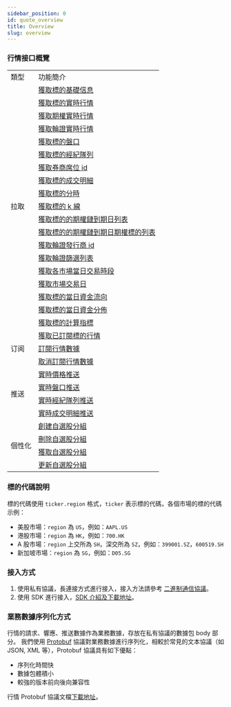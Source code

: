 ```yaml
---
sidebar_position: 0
id: quote_overview
title: Overview
slug: overview
---
```


### 行情接口概覽

<table>
    <tr>
        <td>類型</td>
        <td>功能簡介</td>
    </tr>
    <tr>
        <td rowspan="19">拉取</td>
        <td><a href="./pull/static">獲取標的基礎信息</a></td>
    </tr>
    <tr>
        <td><a href="./pull/quote">獲取標的實時行情</a></td>
    </tr>
    <tr>
        <td><a href="./pull/option-quote">獲取期權實時行情</a></td>
    </tr>
    <tr>
        <td><a href="./pull/warrant-quote">獲取輪證實時行情</a></td>
    </tr>
    <tr>
        <td><a href="./pull/depth">獲取標的盤口</a></td>
    </tr>
    <tr>
        <td><a href="./pull/brokers">獲取標的經紀隊列</a></td>
    </tr>
    <tr>
        <td><a href="./pull/broker-ids">獲取券商席位 id</a></td>
    </tr>
    <tr>
        <td><a href="./pull/trade">獲取標的成交明細</a></td>
    </tr>
    <tr>
        <td><a href="./pull/intraday">獲取標的分時</a></td>
    </tr>
    <tr>
        <td><a href="./pull/candlestick">獲取標的 k 線</a></td>
    </tr>
    <tr>
        <td><a href="./pull/optionchain-date">獲取標的的期權鏈到期日列表</a></td>
    </tr>
    <tr>
        <td><a href="./pull/optionchain-date-strike">獲取標的的期權鏈到期日期權標的列表</a></td>
    </tr>
    <tr>
        <td><a href="./pull/issuer">獲取輪證發行商 id</a></td>
    </tr>
    <tr>
        <td><a href="./pull/warrant-filter">獲取輪證篩選列表</a></td>
    </tr>
    <tr>
        <td><a href="./pull/trade-session">獲取各市場當日交易時段</a></td>
    </tr>
    <tr>
        <td><a href="./pull/trade-day">獲取市場交易日</a></td>
    </tr>
    <tr>
        <td><a href="./pull/capital-flow-intraday">獲取標的當日資金流向</a></td>
    </tr>
    <tr>
        <td><a href="./pull/capital-distribution">獲取標的當日資金分佈</a></td>
    </tr>
    <tr>
        <td><a href="./pull/calc-index">獲取標的計算指標</a></td>
    </tr>
    <tr>
        <td rowspan="3">订阅</td>
        <td><a href="./subscribe/subscription">獲取已訂閱標的行情</a></td>
    </tr>
    <tr>
        <td><a href="./subscribe/subscribe">訂閱行情數據</a></td>
    </tr>
    <tr>
        <td><a href="./subscribe/unsubscribe">取消訂閱行情數據</a></td>
    </tr>
    <tr>
        <td rowspan="4">推送</td>
        <td><a href="./push/quote">實時價格推送</a></td>
    </tr>
    <tr>
        <td><a href="./push/depth">實時盤口推送</a></td>
    </tr>
    <tr>
        <td><a href="./push/broker">實時經紀隊列推送</a></td>
    </tr>
    <tr>
        <td><a href="./push/trade">實時成交明細推送</a></td>
    </tr>
    <tr>
        <td rowspan="4">個性化</td>
        <td><a href="./individual/watchlist_create_group">創建自選股分組</a></td>
    </tr>
    <tr>
        <td><a href="./individual/watchlist_delete_group">刪除自選股分組</a></td>
    </tr>
    <tr>
        <td><a href="./individual/watchlist_groups">獲取自選股分組</a></td>
    </tr>
    <tr>
        <td><a href="./individual/watchlist_update_group">更新自選股分組</a></td>
    </tr>
</table>

### 標的代碼說明

標的代碼使用 `ticker.region` 格式，`ticker` 表示標的代碼，各個市場的標的代碼示例：

- 美股市場：`region` 為 `US`，例如：`AAPL.US`
- 港股市場：`region` 為 `HK`，例如：`700.HK`
- A 股市場：`region` 上交所為 `SH`，深交所為 `SZ`，例如：`399001.SZ`，`600519.SH`
- 新加坡市場：`region` 為 `SG`，例如：`D05.SG`

### 接入方式

1. 使用私有協議，長連接方式進行接入，接入方法請參考 <a href="../socket/protocol/overview" target="_blank">二進制通信協議</a>。
2. 使用 SDK 進行接入，[SDK 介紹及下載地址](https://open.longportapp.com/sdk)。

### 業務數據序列化方式

行情的請求、響應、推送數據作為業務數據，存放在私有協議的數據包 body 部分。
我們使用 [Protobuf](https://developers.google.cn/protocol-buffers) 協議對業務數據進行序列化，相較於常見的文本協議（如 JSON, XML 等），Protobuf 協議具有如下優點：

- 序列化時間快
- 數據包體積小
- 較強的版本前向後向兼容性

行情 Protobuf 協議文檔[下載地址](https://github.com/longbridgeapp/openapi-protobufs/blob/main/quote/api.proto)。
